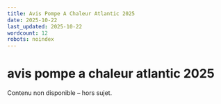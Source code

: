```yaml
---
title: Avis Pompe A Chaleur Atlantic 2025
date: 2025-10-22
last_updated: 2025-10-22
wordcount: 12
robots: noindex
---
```


# avis pompe a chaleur atlantic 2025

Contenu non disponible – hors sujet.